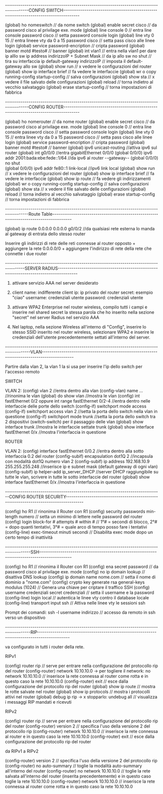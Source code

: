 
------------------------------------------------------------------------------------------CONFIG SWITCH--------------------------------------------------------------------------------------

(global) ho nomeswitch   				// da nome switch
(global) enable secret cisco  				// da password cisco al privilage exe. mode
(global) line console 0					// entra line console
	 password cisco					// setta password console
	 login
(global) line vty 0 15					// entra lineee vty da 0 a 15 
	 password cisco					// setta pass cisco alle linee
 	 login
(global) service password-encription    		// cripta password
(global) banner motd #testo#				// banner
(global) int vlan1					// entra nella vlan1 per dare ip alllo sw
	 ip address indirizzoIP + Subnet Mask		// da ip allo sw
	 no shut					// tira su interfaccia
	 ip default-gateway indirizzoIP 		// imposta il default-gateway allo sw
(global) show run					// x vedere le configurazioni del router
(global) show ip interface brief			// fa vedere le interfaccie
(global) wr o copy running-config startup-config	// salva configurazioni
(global) show sta					// x vedere il file salvato delle configurazioni
(global) reload						// torna indietro al vecchio salvataggio
(global) erase startup-config				// torna impostazioni di fabbrica



------------------------------------------------------------------------------------------CONFIG ROUTER--------------------------------------------------------------------------------------

(global) ho nomerouter   				// da nome router
(global) enable secret cisco  				// da password cisco al privilage exe. mode
(global) line console 0					// entra line console
	 password cisco					// setta password console
	 login
(global) line vty 0 15					// entra linee vty da 0 a 15 
	 password cisco					// setta pass cisco alle linee
 	 login
(global) service password-encription    		// cripta password
(global) banner motd #testo#				// banner
(global) ipv6 unicast-routing   			//attiva ipv6 sul router
(global) int g0/0/0   					//entra gigabitEthernet 0/0/0
(global 0/0/0) ipv6 addr 2001:bada:ebe:fede::1/64   	//da ipv6 al router --gateway--
(global 0/0/0) no shut  
(global 0/0/0) ipv6 addr fe80::1 link-local   		//ipv6 link local
(global) show run					// x vedere le configurazioni del router
(global) show ip interface brief			// fa vedere le interfaccie
(global) show ip route					// fa vedere gli indirizzamenti
(global) wr o copy running-config startup-config	// salva configurazioni
(global) show sta					// x vedere il file salvato delle configurazioni
(global) reload						// torna indietro al vecchio salvataggio
(global) erase startup-config				// torna impostazioni di fabbrica 



------------------------------------------------------------------------------------------Route Table----------------------------------------------------------------------------------------

(global) ip route 0.0.0.0 0.0.0.0 g0/0/2		//da qualsiasi rete esterna lo manda al gateway di entrata dello stesso router


Inserire gli indirizzi di rete delle reti connesse al router opposto + aggiungere la rete 0.0.0.0/0 + aggiungere l'indirizzo di rete della rete che connette i due router



----------------------------------------------------------------------------------------SERVER RADIUS----------------------------------------------------------------------------------------

1) attivare servizio AAA nel server desiderato

2) client name: indifferente
   client ip: ip privato del router
   secret: esempio "ciao"
   username: credenziali utente
   password: credenziali utente

3) attivare WPA2 Enterprise nel router wireless, compilo tutti i campi e inserire nel shared secret la stessa parola che ho inserito nella sezione "secret"
   nel server Radius nel servizio AAA

4) Nel laptop, nella sezione Wireless all'interno di "Config", inserire lo stesso SSID inserito nel router wireless, 
   selezionare WPA2 e inserire le credenziali dell'utente precedentemente settati all'interno del server.


-------------------------------------------------------------------------------------------VLAN----------------------------------------------------------------------------------------------

Partire dalla vlan 2, la vlan 1 la si usa per inserire l'ip dello switch per l'accesso remoto

SWITCH

VLAN 2:
(config) vlan 2										//entra dentro alla vlan
(config-vlan) name ...									//rinonima le vlan
(global) do show vlan									//mostra le vlan
(config) int fastEthernet 0/2   oppure    int range fastEthernet 0/2-4			//entra dentro nelle interfaccie delle porte dello switch
(config-if) switchport mode access
(config-if) switchport access vlan 2							//setta la porta dello switch nella vlan in questione
(config-if) switchport mode trunk							//setta la porta dello switch tra 2 dispositivi (switch-switch) per il passaggio delle vlan
(global) show interface trunk								//mostra le interfaccie settate trunk
(global) show interface fastEthernet 0/x						//mostra l'interfaccia in questione


ROUTER

VLAN 2:
(config) interface fastEthernet 0/0.2							//entra dentro alla sotto interfaccia 0.2 del router
(config-subif) encapsulation dot1Q 2							//incapsula con modalità dot1Q numero vlan 2
(config-subif) ip address 192.168.10.9 255.255.255.248					//inserisce ip e subnet mask (default gateway di ogni vlan)
(config-subif) ip helper-add ip_server_DHCP						//server DHCP raggiungibile su tutte le vlan, scrivere in tutte le sotto interfaccie del router
(global) show interface fastEthernet 0/x						//mostra l'interfaccia in questione


--------------------------------------------------------------------------------CONFIG ROUTER SECURITY---------------------------------------------------------------------------------------

(config) ho R1										// rinonima il Router con R1
(config) security passwords min-length numero						// setta un minimo di lettere nelle password del router
(config) login block-for # attempts # within #						// 1°# = secondi di blocco, 2°# = dopo quanti tentativi, 3°# = quale arco di tempo posso fare i tentativi
(config-line) exec-timeout minuti secondi						// Disabilita exec mode dopo un certo tempo di inattività


-------------------------------------------------------------------------------------------SSH----------------------------------------------------------------------------------------------

(config) ho R1										// rinonima il Router con R1
(config) ena secret password								// da password cisco al privilage exe. mode
(config) no ip domain lookup								// disattiva DNS lookup
(config) ip domain name nome.com							// setta il nome di dominio a "nome.com"
(config) crypto key generate rsa general-keys modulus (1024)				// Genera una chiave per criptare il traffico SSH
(config) username credenziali secret credenziali					// setta il username e la password
(config-line) login local								// autentica le linee vty contro il database locale
(config-line) transport input ssh							// Attiva nelle linee vty le sessioni ssh

Prompt dei comandi: ssh -l username indirizzo						// accesso da remoto in ssh verso un dispositivo 


-------------------------------------------------------------------------------------------RIP----------------------------------------------------------------------------------------------

va configurato in tutti i router della rete.

RIPv1

(config) router rip									// serve per entrare nella configurazione del protocollo rip del router
(config-router) network 10.10.10.0 -> per togliere il network: no network 10.10.10.0	// inserisce la rete connessa al router come rotta e in questo caso la rete 10.10.10.0
(config-router) exit									// esce dalla configurazione del protocollo rip del router
(global) show ip route									// mostra le rotte salvate nel router
(global) show ip protocols								// mostra i protocolli attivi nel router
(global) debug ip rip -> x stopparlo: undebug all					// visualizza i messaggi RIP mandati e ricevuti

RIPv2

(config) router rip									// serve per entrare nella configurazione del protocollo rip del router
(config-router) version 2								// specifica l'uso della versione 2 del protocollo rip
(config-router) network 10.10.10.0							// inserisce la rete connessa al router e in questo caso la rete 10.10.10.0
(config-router) exit									// esce dalla configurazione del protocollo rip del router

da RIPv1 a RIPv2

(config-router) version 2								// specifica l'uso della versione 2 del protocollo rip
(config-router) no auto-summary								// toglie la modalità auto-summary all'interno del router
(config-router) no network 10.10.10.0							// toglie la rete salvata all'interno del router (inserita precedentemente) e in questo caso toglie la rete 10.10.10.0
(config-router) network 10.10.10.0							// inserisce la rete connessa al router come rotta e in questo caso la rete 10.10.10.0
